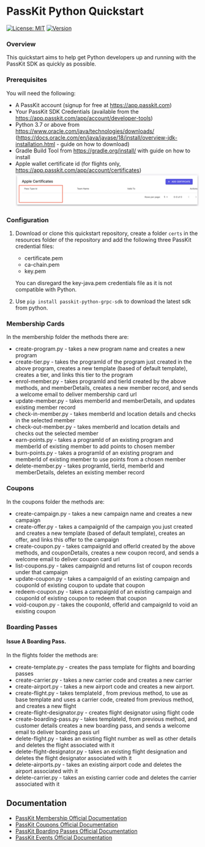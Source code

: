 PassKit Python Quickstart
=======================

[![License: MIT](https://img.shields.io/badge/License-MIT-yellow.svg)](https://opensource.org/licenses/MIT)
[![Version](https://badge.fury.io/py/passkit-python-grpc-sdk.svg)](https://pypi.org/project/passkit-python-grpc-sdk/)

### Overview

This quickstart aims to help  get Python developers up and running with the PassKit SDK as quickly as possible.

### Prerequisites

You will need the following:

- A PassKit account (signup for free at https://app.passkit.com)
- Your PassKit SDK Credentials (available from the https://app.passkit.com/app/account/developer-tools)
- Python 3.7 or above from https://www.oracle.com/java/technologies/downloads/ (https://docs.oracle.com/en/java/javase/18/install/overview-jdk-installation.html - guide on how to download)
- Gradle Build Tool from https://gradle.org/install/ with guide on how to install
- Apple wallet certificate id (for flights only, https://app.passkit.com/app/account/certificates)
 ![ScreenShot](images/certificate.png)

### Configuration

1. Download or clone this quickstart repository, create a folder `certs` in the resources folder of the repository and add the following three PassKit credential files:
    - certificate.pem
    - ca-chain.pem
    - key.pem
    
    You can disregard the key-java.pem credentials file as it is not compatible with Python.
2. Use `pip install passkit-python-grpc-sdk` to download the latest sdk from python.
    
###  Membership Cards
In the membership folder the methods there are:
- create-program.py - takes a new program name and creates a new program
- create-tier.py -  takes the programId of the program just created in the above program, creates a new template (based of default template), creates a tier, and links this tier to the program
- enrol-member.py - takes programId and tierId created by the above methods, and memberDetails, creates a new member record, and sends a welcome email to deliver membership card url
- update-member.py - takes memberId and memberDetails, and updates existing member record
- check-in-member.py - takes memberId and location details and checks in the selected member
- check-out-member.py - takes memberId and location details and checks out the selected member
- earn-points.py - takes a programId of an existing program and memberId of existing member to add points to chosen member
- burn-points.py - takes a programId of an existing program and memberId of existing member to use points from a chosen member
- delete-member.py - takes programId, tierId, memberId and memberDetails, deletes an existing member record

###  Coupons
In the coupons folder the methods are:
- create-campaign.py - takes a new campaign name and creates a new campaign
- create-offer.py - takes a campaignId of the campaign you just created and creates a new template (based of default template), creates an offer, and links this offer to the campaign
- create-coupon.py - takes campaignId and offerId created by the above methods, and couponDetails, creates a new coupon record, and sends a welcome email to deliver coupon card url
- list-coupons.py - takes campaignId and returns list of coupon records under that campaign
- update-coupon.py - takes a campaignId of an existing campaign and couponId of existing coupon to update that coupon
- redeem-coupon.py - takes a campaignId of an existing campaign and couponId of existing coupon to redeem that coupon
- void-coupon.py - takes the couponId, offerId and campaignId to void an existing coupon

### Boarding Passes
#### Issue A Boarding Pass.
In the flights folder the methods are:
- create-template.py - creates the pass template for flights and boarding passes
- create-carrier.py - takes a new carrier code and creates a new carrier
- create-airport.py - takes a new airport code and creates a new airport.
- create-flight.py - takes templateId , from previous method, to use as base template and uses a carrier code, created from previous method, and creates a new flight
- create-flight-designator.py - creates flight designator using flight code
- create-boarding-pass.py - takes templateId, from previous method, and customer details creates a new boarding pass, and sends a welcome email to deliver boarding pass url
- delete-flight.py - takes an existing flight number as well as other details and deletes the flight associated with it
- delete-flight-designator.py - takes an existing flight designation and deletes the flight designator associated with it
- delete-airports.py - takes an existing airport code and deletes the airport associated with it
- delete-carrier.py - takes an existing carrier code and deletes the carrier associated with it


## Documentation
* [PassKit Membership Official Documentation](https://docs.passkit.io/protocols/member)
* [PassKit Coupons Official Documentation](https://docs.passkit.io/protocols/coupon)
* [PassKit Boarding Passes Official Documentation](https://docs.passkit.io/protocols/boarding)
* [PassKit Events Official Documentation](https://docs.passkit.io/protocols/event-tickets/)



